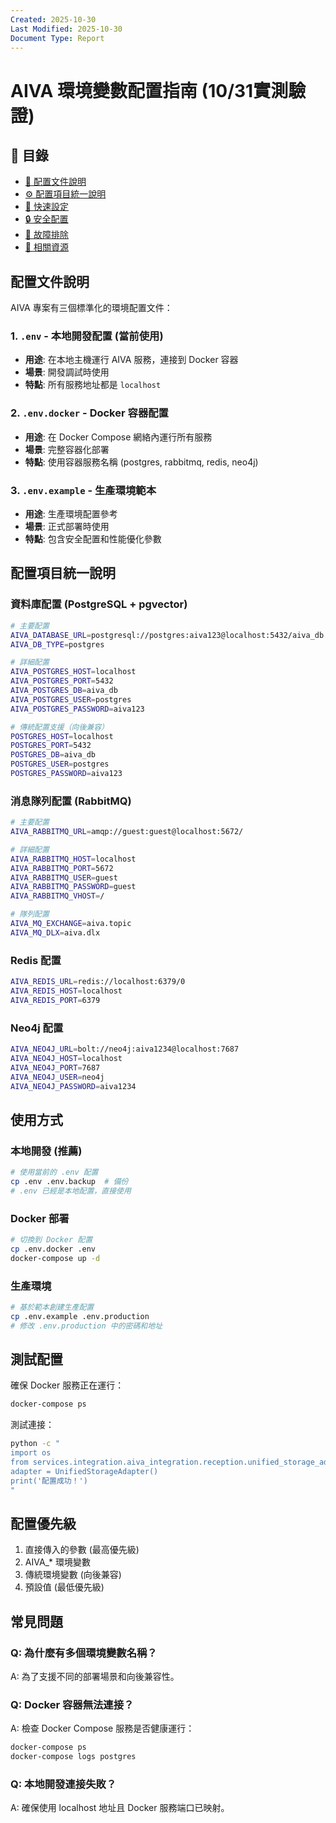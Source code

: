 ```yaml
---
Created: 2025-10-30
Last Modified: 2025-10-30
Document Type: Report
---
```


# AIVA 環境變數配置指南 (10/31實測驗證)

## 📑 目錄

- [📁 配置文件說明](#-配置文件說明)
- [⚙️ 配置項目統一說明](#-配置項目統一說明)
- [🚀 快速設定](#-快速設定)
- [🔒 安全配置](#-安全配置)
- [🐛 故障排除](#-故障排除)
- [🔗 相關資源](#-相關資源)

## 配置文件說明

AIVA 專案有三個標準化的環境配置文件：

### 1. `.env` - 本地開發配置 (當前使用)
- **用途**: 在本地主機運行 AIVA 服務，連接到 Docker 容器
- **場景**: 開發調試時使用
- **特點**: 所有服務地址都是 `localhost`

### 2. `.env.docker` - Docker 容器配置
- **用途**: 在 Docker Compose 網絡內運行所有服務
- **場景**: 完整容器化部署
- **特點**: 使用容器服務名稱 (postgres, rabbitmq, redis, neo4j)

### 3. `.env.example` - 生產環境範本
- **用途**: 生產環境配置參考
- **場景**: 正式部署時使用
- **特點**: 包含安全配置和性能優化參數

## 配置項目統一說明

### 資料庫配置 (PostgreSQL + pgvector)
```bash
# 主要配置
AIVA_DATABASE_URL=postgresql://postgres:aiva123@localhost:5432/aiva_db
AIVA_DB_TYPE=postgres

# 詳細配置
AIVA_POSTGRES_HOST=localhost
AIVA_POSTGRES_PORT=5432
AIVA_POSTGRES_DB=aiva_db
AIVA_POSTGRES_USER=postgres
AIVA_POSTGRES_PASSWORD=aiva123

# 傳統配置支援（向後兼容）
POSTGRES_HOST=localhost
POSTGRES_PORT=5432
POSTGRES_DB=aiva_db
POSTGRES_USER=postgres
POSTGRES_PASSWORD=aiva123
```

### 消息隊列配置 (RabbitMQ)
```bash
# 主要配置
AIVA_RABBITMQ_URL=amqp://guest:guest@localhost:5672/

# 詳細配置
AIVA_RABBITMQ_HOST=localhost
AIVA_RABBITMQ_PORT=5672
AIVA_RABBITMQ_USER=guest
AIVA_RABBITMQ_PASSWORD=guest
AIVA_RABBITMQ_VHOST=/

# 隊列配置
AIVA_MQ_EXCHANGE=aiva.topic
AIVA_MQ_DLX=aiva.dlx
```

### Redis 配置
```bash
AIVA_REDIS_URL=redis://localhost:6379/0
AIVA_REDIS_HOST=localhost
AIVA_REDIS_PORT=6379
```

### Neo4j 配置
```bash
AIVA_NEO4J_URL=bolt://neo4j:aiva1234@localhost:7687
AIVA_NEO4J_HOST=localhost
AIVA_NEO4J_PORT=7687
AIVA_NEO4J_USER=neo4j
AIVA_NEO4J_PASSWORD=aiva1234
```

## 使用方式

### 本地開發 (推薦)
```bash
# 使用當前的 .env 配置
cp .env .env.backup  # 備份
# .env 已經是本地配置，直接使用
```

### Docker 部署
```bash
# 切換到 Docker 配置
cp .env.docker .env
docker-compose up -d
```

### 生產環境
```bash
# 基於範本創建生產配置
cp .env.example .env.production
# 修改 .env.production 中的密碼和地址
```

## 測試配置
確保 Docker 服務正在運行：
```bash
docker-compose ps
```

測試連接：
```bash
python -c "
import os
from services.integration.aiva_integration.reception.unified_storage_adapter import UnifiedStorageAdapter
adapter = UnifiedStorageAdapter()
print('配置成功！')
"
```

## 配置優先級
1. 直接傳入的參數 (最高優先級)
2. AIVA_* 環境變數
3. 傳統環境變數 (向後兼容)
4. 預設值 (最低優先級)

## 常見問題

### Q: 為什麼有多個環境變數名稱？
A: 為了支援不同的部署場景和向後兼容性。

### Q: Docker 容器無法連接？
A: 檢查 Docker Compose 服務是否健康運行：
```bash
docker-compose ps
docker-compose logs postgres
```

### Q: 本地開發連接失敗？
A: 確保使用 localhost 地址且 Docker 服務端口已映射。